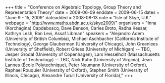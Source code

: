 +++
title = "Conference on Algebraic Topology, Group Theory and Representation Theory"
date = 2009-06-09
enddate = 2009-06-15
dates = "June 9 - 15, 2009"
dateadded = 2008-08-13
note = "Isle of Skye, U.K."
webpage = "http://www.maths.abdn.ac.uk/skye2009/"
organisers = "Inna (Korchagina) Capdeboscq, Dave Benson, Carles Broto, Radha Kessar, Kathryn Lesh, Ran Levi, Assaf Libman"
speakers = "Alejandro Adem (University of British Columbia),
Michael Aschbacher (California Institute of Technology),
George Glauberman (University of Chicago),
John Greenlees (University of Sheffield),
Robert Griess (University of Michigan) -- TBC, 
Jesper Grodal (University of Copenhagen),
Lars Hesselholt (Massachusetts Institute of Technology) -- TBC, 
Nick Kuhn (University of Virginia),
Jean Lannes (École Polytechnique),
Peter Neumann (University of Oxford),
Raphael Rouquier (University of Oxford),
Stephen Smith (University of Illinois, Chicago),
Alexandre Turull (University of Florida),"
+++
